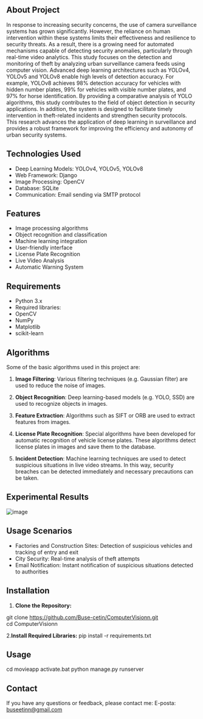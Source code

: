 
## About Project   

In response to increasing security concerns, the use of camera surveillance systems has grown significantly. However, the reliance on human intervention within these systems limits their effectiveness and resilience to security threats. As a result, there is a growing need for automated mechanisms capable of detecting security anomalies, particularly through real-time video analytics. This study focuses on the detection and monitoring of theft by analyzing urban surveillance camera feeds using computer vision. Advanced deep learning architectures such as YOLOv4, YOLOv5 and YOLOv8 enable high levels of detection accuracy. For example, YOLOv8 achieves 98% detection accuracy for vehicles with hidden number plates, 99% for vehicles with visible number plates, and 97% for horse identification. By providing a comparative analysis of YOLO algorithms, this study contributes to the field of object detection in security applications. In addition, the system is designed to facilitate timely intervention in theft-related incidents and strengthen security protocols. This research advances the application of deep learning in surveillance and provides a robust framework for improving the efficiency and autonomy of urban security systems.

## Technologies Used

- Deep Learning Models: YOLOv4, YOLOv5, YOLOv8
- Web Framework: Django
- Image Processing: OpenCV
- Database: SQLite
- Communication: Email sending via SMTP protocol

## Features

- Image processing algorithms
- Object recognition and classification
- Machine learning integration
- User-friendly interface
- License Plate Recognition
- Live Video Analysis
- Automatic Warning System

## Requirements

- Python 3.x
- Required libraries:
- OpenCV
- NumPy
- Matplotlib
- scikit-learn
    
## Algorithms

Some of the basic algorithms used in this project are:

1. **Image Filtering**: Various filtering techniques (e.g. Gaussian filter) are used to reduce the noise of images.

2. **Object Recognition**: Deep learning-based models (e.g. YOLO, SSD) are used to recognize objects in images.

3. **Feature Extraction**: Algorithms such as SIFT or ORB are used to extract features from images.

4. **License Plate Recognition**: Special algorithms have been developed for automatic recognition of vehicle license plates. These algorithms detect license plates in images and save them to the database.

5. **Incident Detection**: Machine learning techniques are used to detect suspicious situations in live video streams. In this way, security breaches can be detected immediately and necessary precautions can be taken.  

## Experimental Results

![image](https://github.com/user-attachments/assets/d0904e8b-ef79-4ae8-9b6a-e09e461cf875)


## Usage Scenarios

- Factories and Construction Sites: Detection of suspicious vehicles and tracking of entry and exit
- City Security: Real-time analysis of theft attempts
- Email Notification: Instant notification of suspicious situations detected to authorities

## Installation

1. **Clone the Repository:**

git clone https://github.com/Buse-cetin/ComputerVisionn.git  
cd ComputerVisionn

2.**Install Required Libraries:**
pip install -r requirements.txt

## Usage
cd movieapp
activate.bat
python manage.py runserver

## Contact
If you have any questions or feedback, please contact me:
E-posta: buseetinn@gmail.com

